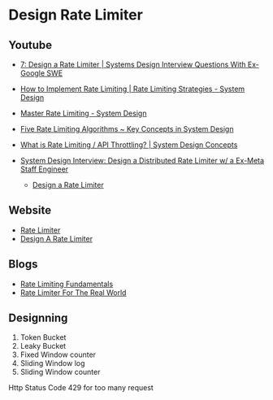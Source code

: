 # Design Rate Limiter

## Youtube

- [7: Design a Rate Limiter | Systems Design Interview Questions With Ex-Google SWE](https://www.youtube.com/watch?v=VzW41m4USGs)

- [How to Implement Rate Limiting | Rate Limiting Strategies - System Design](https://www.youtube.com/watch?v=eR66m7TaV5A)
- [Master Rate Limiting - System Design](https://www.youtube.com/watch?v=CVItTb_jdkE)

- [Five Rate Limiting Algorithms ~ Key Concepts in System Design](https://www.youtube.com/watch?v=mQCJJqUfn9Y)

- [What is Rate Limiting / API Throttling? | System Design Concepts](https://www.youtube.com/watch?v=9CIjoWPwAhU)

- [System Design Interview: Design a Distributed Rate Limiter w/ a Ex-Meta Staff Engineer](https://www.youtube.com/watch?v=MIJFyUPG4Z4)
  - [Design a Rate Limiter](https://www.hellointerview.com/learn/system-design/problem-breakdowns/distributed-rate-limiter)




## Website

- [Rate Limiter](https://www.techprep.app/system-design/high-level-design/rate-limiter/solution)
- [Design A Rate Limiter](https://bytebytego.com/courses/system-design-interview/design-a-rate-limiter)


## Blogs

- [Rate Limiting Fundamentals](https://blog.bytebytego.com/p/rate-limiting-fundamentals)
- [Rate Limiter For The Real World](https://blog.bytebytego.com/p/rate-limiter-for-the-real-world)




## Designning

1. Token Bucket
2. Leaky Bucket
3. Fixed Window counter
4. Sliding Window log
5. Sliding Window counter


Http Status Code 429 for too many request